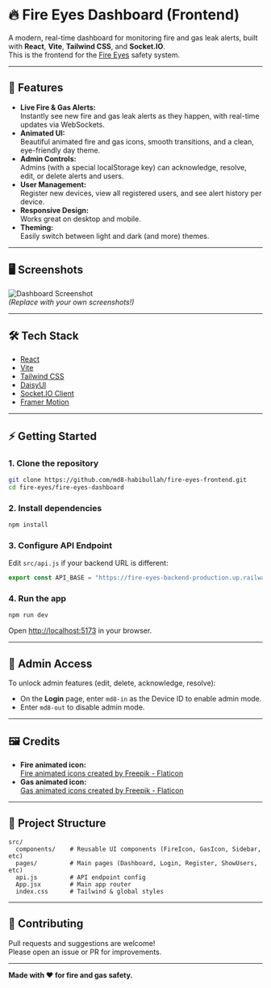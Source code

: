 # 🔥 Fire Eyes Dashboard (Frontend)

A modern, real-time dashboard for monitoring fire and gas leak alerts, built with **React**, **Vite**, **Tailwind CSS**, and **Socket.IO**.  
This is the frontend for the [Fire Eyes](https://github.com/md8-habibullah/fire-eyes-backend) safety system.

---

## 🚀 Features

- **Live Fire & Gas Alerts:**  
  Instantly see new fire and gas leak alerts as they happen, with real-time updates via WebSockets.
- **Animated UI:**  
  Beautiful animated fire and gas icons, smooth transitions, and a clean, eye-friendly day theme.
- **Admin Controls:**  
  Admins (with a special localStorage key) can acknowledge, resolve, edit, or delete alerts and users.
- **User Management:**  
  Register new devices, view all registered users, and see alert history per device.
- **Responsive Design:**  
  Works great on desktop and mobile.
- **Theming:**  
  Easily switch between light and dark (and more) themes.

---

## 🖥️ Screenshots

![Dashboard Screenshot](https://cdn-icons-png.flaticon.com/512/16767/16767287.png)  
*(Replace with your own screenshots!)*

---

## 🛠️ Tech Stack

- [React](https://react.dev/)
- [Vite](https://vitejs.dev/)
- [Tailwind CSS](https://tailwindcss.com/)
- [DaisyUI](https://daisyui.com/)
- [Socket.IO Client](https://socket.io/)
- [Framer Motion](https://www.framer.com/motion/)

---

## ⚡ Getting Started

### 1. **Clone the repository**

```bash
git clone https://github.com/md8-habibullah/fire-eyes-frontend.git
cd fire-eyes/fire-eyes-dashboard
```

### 2. **Install dependencies**

```bash
npm install
```

### 3. **Configure API Endpoint**

Edit `src/api.js` if your backend URL is different:

```js
export const API_BASE = "https://fire-eyes-backend-production.up.railway.app";
```

### 4. **Run the app**

```bash
npm run dev
```

Open [http://localhost:5173](http://localhost:5173) in your browser.

---

## 🔑 Admin Access

To unlock admin features (edit, delete, acknowledge, resolve):

- On the **Login** page, enter `md8-in` as the Device ID to enable admin mode.
- Enter `md8-out` to disable admin mode.

---

## 🖼️ Credits

- **Fire animated icon:**  
  [Fire animated icons created by Freepik - Flaticon](https://www.flaticon.com/free-animated-icons/fire)
- **Gas animated icon:**  
  [Gas animated icons created by Freepik - Flaticon](https://www.flaticon.com/free-animated-icons/gas)

---

## 📂 Project Structure

```
src/
  components/    # Reusable UI components (FireIcon, GasIcon, Sidebar, etc)
  pages/         # Main pages (Dashboard, Login, Register, ShowUsers, etc)
  api.js         # API endpoint config
  App.jsx        # Main app router
  index.css      # Tailwind & global styles
```

---

## 🤝 Contributing

Pull requests and suggestions are welcome!  
Please open an issue or PR for improvements.

---

**Made with ❤️ for fire and gas safety.**
